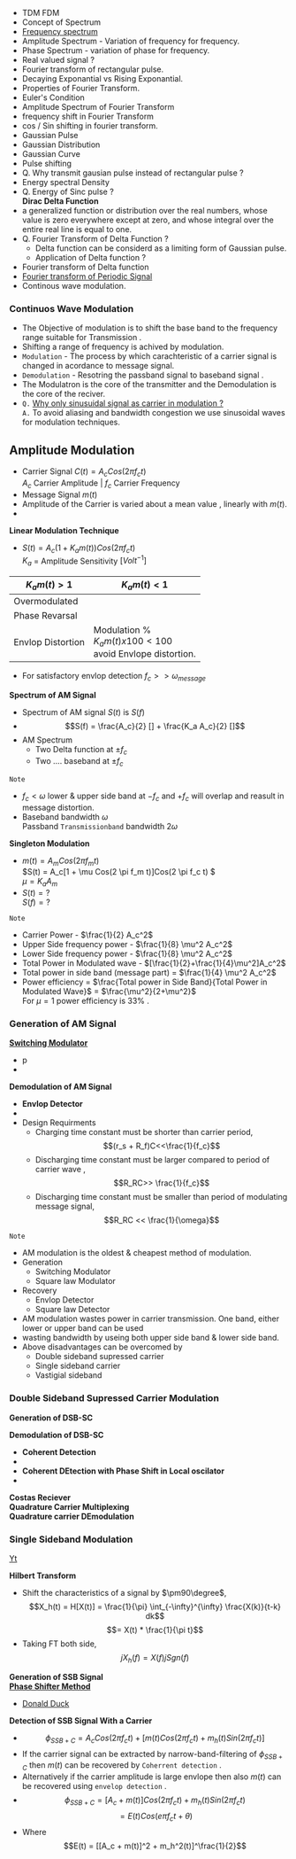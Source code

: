 - TDM FDM
- Concept of Spectrum
- [Frequency spectrum](https://www.youtube.com/watch?v=r18Gi8lSkfM) 
- Amplitude Spectrum - Variation of frequency for frequency.
- Phase Spectrum - variation of phase for frequency.
- Real valued signal ?
- Fourier transform of rectangular pulse.
- Decaying Exponantial vs Rising Exponantial.
- Properties of Fourier Transform.
- Euler's Condition
- Amplitude Spectrum of Fourier Transform
- frequency shift in Fourier Transform
- cos / Sin shifting in fourier transform.
- Gaussian Pulse
- Gaussian Distribution
- Gaussian Curve
- Pulse shifting
- Q. Why transmit gausian pulse instead of rectangular pulse ?
- Energy spectral Density
- Q. Energy of Sinc pulse ?  
**Dirac Delta Function**
- a generalized function or distribution over the real numbers, whose value is zero everywhere except at zero, and whose integral over the entire real line is equal to one.
- Q. Fourier Transform of Delta Function ?
    * Delta function can be considerd as a limiting form of Gaussian pulse.
    * Application of Delta function ?
- Fourier transform of Delta function
- [Fourier transform of Periodic Signal](FourierTransform.md)
- Continous wave modulation.  




### Continuos Wave Modulation
- The Objective of modulation is to shift the base band to the frequency range suitable for Transmission .
-  Shifting a range of frequency is achived by modulation.
- `Modulation` -  The process by which carachteristic of a carrier signal is changed in acordance to message signal.
- `Demodulation` - Resotring the passband signal to baseband signal .
- The Modulatron is the core of the transmitter and the Demodulation is the core of the reciver.
- `Q.` [Why only sinusuidal signal as carrier in modulation ?](https://www.quora.com/Why-are-sinusoidal-signals-used-as-carriers-in-modulation-technique)  
`A.`  To avoid aliasing and bandwidth congestion we use sinusoidal waves for modulation techniques.

## Amplitude Modulation
- Carrier Signal $C(t) = A_c Cos(2 \pi f_c t)$  
$A_c$ Carrier Amplitude | $f_c$ Carrier Frequency  
- Message Signal $m(t)$
- Amplitude of the Carrier is varied  about a mean value , linearly with $m(t)$. 
- 

**Linear Modulation Technique**
- $S(t) = A_c (1+K_a m(t)) Cos(2 \pi f_c t)$  
$K_a$ = Amplitude Sensitivity $[Volt^{-1}]$ 

$K_a m(t) > 1$|$K_a m(t) < 1$
--|--
Overmodulated|
Phase Revarsal|
Envlop Distortion|Modulation % </br> $K_a m(t) x 100 < 100$ </br> avoid Envlope distortion.
- For satisfactory envlop detection $f_c >> \omega_{message}$

**Spectrum of AM Signal**
- Spectrum of AM signal $S(t)$ is $S(f)$
- $$S(f) = \frac{A_c}{2} [] + \frac{K_a A_c}{2} []$$
- AM Spectrum 
    - Two Delta function at $\pm f_c$
    - Two .... baseband at $\pm f_c$

```Note```
- $f_c < \omega$ lower & upper side band at $-f_c$ and $+f_c$ will overlap and reasult in message distortion.
- Baseband bandwidth $\omega$  
Passband `Transmissionband` bandwidth $2 \omega$

**Singleton Modulation**
- $m(t) = A_m Cos(2 \pi f_m t)$  
$S(t) = A_c[1 +  \mu Cos(2 \pi f_m t)]Cos(2 \pi f_c t) $  
$\mu = K_a A_m$
- $S(t) = ?$  
$S(f) = ?$
```
Note
```
- Carrier Power - $\frac{1}{2} A_c^2$
- Upper Side frequency power - $\frac{1}{8} \mu^2 A_c^2$
- Lower Side frequency power - $\frac{1}{8} \mu^2 A_c^2$
- Total Power in Modulated wave - $[\frac{1}{2}+\frac{1}{4}\mu^2]A_c^2$
- Total power in side band (message part) = $\frac{1}{4} \mu^2 A_c^2$  
- Power efficiency = $\frac{Total power in Side Band}{Total Power in Modulated Wave}$ =  $\frac{\mu^2}{2+\mu^2}$  
For $\mu = 1$ power efficiency is 33% .

### Generation of AM Signal
[**Switching Modulator**](https://www.youtube.com/watch?v=tp0GaNKqaaY)
- p
- 


**Demodulation of AM Signal**
- **Envlop Detector**
-
- Design Requirments
    - Charging time constant must be shorter than carrier period,$$(r_s + R_f)C<<\frac{1}{f_c}$$
    - Discharging time constant must be larger compared to period of carrier wave , $$R_RC>> \frac{1}{f_c}$$
    - Discharging time constant must be smaller than period of modulating message signal, $$R_RC << \frac{1}{\omega}$$

```
Note
```
- AM modulation is the oldest & cheapest method of modulation.
- Generation
    - Switching Modulator
    - Square law Modulator
- Recovery 
    - Envlop Detector
    - Square law Detector
- AM modulation wastes power in carrier transmission. One band, either lower or upper band can be used
- wasting bandwidth by useing both upper side band & lower side band.
- Above disadvantages can be overcomed by
    - Double sideband supressed carrier
    - Single sideband carrier
    - Vastigial sideband

### Double Sideband Supressed Carrier Modulation

**Generation of DSB-SC**

**Demodulation of DSB-SC**
- **Coherent Detection**
-
- **Coherent DEtection with Phase Shift in Local oscilator**
- 

**Costas Reciever**  
**Quadrature Carrier Multiplexing**  
**Quadrature carrier DEmodulation**





### Single Sideband Modulation
[Yt](https://www.youtube.com/watch?v=0PyLguMXRfc)

**Hilbert Transform**
- Shift the characteristics of a signal by $\pm90\degree$, $$X_h(t) = H[X(t)] = \frac{1}{\pi} \int_{-\infty}^{\infty} \frac{X(k)}{t-k} dk$$
$$= X(t) * \frac{1}{\pi t}$$
- Taking FT both side, $$jX_h(f) = X(f) j Sgn(f)$$

**Generation of SSB Signal**  
[**Phase Shifter Method**](https://www.youtube.com/watch?v=D6IBERQFP3s)  

- [Donald Duck](https://www.youtube.com/watch?v=fQYEQig6O64)  

**Detection of SSB Signal With a Carrier**
- $$\phi_{SSB+C} = A_c Cos(2 \pi f_ct) + [m(t)Cos(2 \pi f_ct)+m_h(t)Sin(2 \pi f_ct)]$$
- If the carrier signal can be extracted by narrow-band-filtering of $\phi_{SSB+C}$ then $m(t)$ can be recovered by `Coherrent detection` .
- Alternatively if the carrier amplitude is large envlope then also $m(t)$ can be recovered using `envelop detection` .
- $$\phi_{SSB+C} = [A_c + m(t)] Cos(2 \pi f_ct)+m_h(t)Sin(2 \pi f_c t)$$
$$=E(t) Cos(e \pi f_c t + \theta)$$
- Where $$E(t) = [[A_c + m(t)]^2 + m_h^2(t)]^\frac{1}{2}$$




























